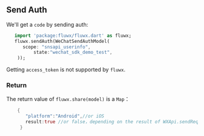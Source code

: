 ## Send Auth
We'll get a `code` by sending auth:
```dart
   import 'package:fluwx/fluwx.dart' as fluwx;
   fluwx.sendAuth(WeChatSendAuthModel(
      scope: "snsapi_userinfo",
          state:"wechat_sdk_demo_test",
    ));
```
Getting `access_token` is not supported by `fluwx`.

### Return
 The return value of `fluwx.share(model)` is a `Map`：
```dart
    {
       "platform":"Android",//or iOS
       result:true //or false，depending on the result of WXApi.sendRequest()
     }
```

